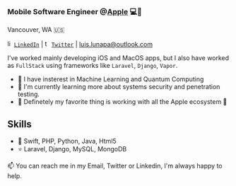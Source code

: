 ### Mobile Software Engineer @<a href="https://apple.com">Apple</a> 💻📱
Vancouver, WA 🇺🇸

<a href="https://www.linkedin.com/in/luis-gerardo-luna-pena/" target="_blank"><img  src="https://avatars3.githubusercontent.com/u/357098" width="15" height="15" alt="linkedin logo"/>`LinkedIn`</a> | <a href="https://twitter.com/luis_lunapa" target="_blank"><img  src="https://github.com/johan/svg-cleanups/blob/master/logos/twitter.svg" width="15" height="15" alt="twitter logo"/>`Twitter`</a> | <a mailto="luis.lunapa@outlook.com">luis.lunapa@outlook.com</a>

I've worked mainly developing iOS and MacOS apps, but I also have worked as `FullStack` using frameworks
like `Laravel`, `Django`, `Vapor`.

- 🔭 I have insterest in Machine Learning and Quantum Computing
- 🔐 I'm currently learning more about systems security and penetration testing.
- 🍎 Definetely my favorite thing is working with all the Apple ecosystem 🤩

## Skills
- 🌟 Swift, PHP, Python, Java, Html5
- ⭐️ Laravel, Django, MySQL, MongoDB

📫 You can reach me in my Email, Twitter or Linkedin, I'm always happy to help.
<!--
<!--
Here are some ideas to get you started:

- 🔭 I’m currently working on ...
- 🌱 I’m currently learning ...
- 👯 I’m looking to collaborate on ...
- 🤔 I’m looking for help with ...
- 💬 Ask me about ...
- 📫 How to reach me: ...
- 😄 Pronouns: ...
- ⚡ Fun fact: ...
-->
